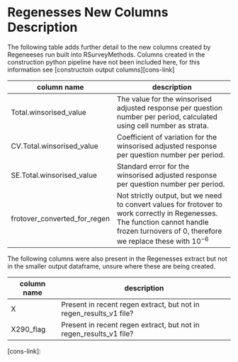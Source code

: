 # Regenesses New Columns Description

The following table adds further detail to the new columns created by Regeneeses run built into RSurveyMethods. Columns created in the construction python pipeline have not been included here, for this information see [constructoin output columns][cons-link]

| column name                | description         |
|----------------------------|---------------------|
| Total.winsorised_value     | The value for the winsorised adjusted response per question number per period, calculated using cell number as strata. |
| CV.Total.winsorised_value  | Coefficient of variation for the winsorised adjusted response per question number per period. |
| SE.Total.winsorised_value  | Standard error for the winsorised adjusted response per question number per period.  |
| frotover_converted_for_regen |Not strictly output, but we need to convert values for frotover to work correctly in Regenesses. The function cannot handle frozen turnovers of 0, therefore we replace these with $10^{-6}$|

The following columns were also present in the Regenesses extract but not in the smaller output dataframe, unsure where these are being created.

| column name                | description         |
|----------------------------|---------------------|
| X                          | Present in recent regen extract, but not in regen_results_v1 file?|
| X290_flag                  |Present in recent regen extract, but not in regen_results_v1 file?|

[cons-link]:
